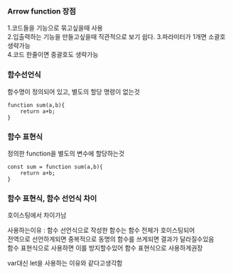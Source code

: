 ### Arrow function 장점
1.코드들을 기능으로 묶고싶을때 사용  
2.입출력하는 기능을 만들고싶을때 직관적으로 보기 쉽다.
3.파라미터가 1개면 소괄호 생략가능  
4.코드 한줄이면 중괄호도 생략가능  

### 함수선언식
함수명이 정의되어 있고, 별도의 할당 명령이 없는것
```
function sum(a,b){
    return a+b;
}
```

### 함수 표현식
정의한 function을 별도의 변수에 할당하는것
```
const sum = function sum(a,b){
    return a+b;
}
```

### 함수 표현식, 함수 선언식 차이
호이스팅에서 차이가남  

사용하는이유 : 함수 선언식으로 작성한 함수는 함수 전체가 호이스팅되어  
전역으로 선언하게되면 중복적으로 동명의 함수를 쓰게되면 결과가 달라질수있음  
함수 표현식으로 사용하면 이를 방지할수있어 함수 표현식으로 사용하게권장   

var대신 let을 사용하는 이유와 같다고생각함
